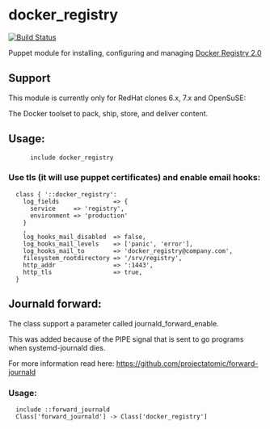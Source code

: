 # docker_registry #

[![Build Status](https://travis-ci.org/cristifalcas/puppet-docker_registry.png?branch=master)](https://travis-ci.org/cristifalcas/puppet-docker_registry)

Puppet module for installing, configuring and managing [Docker Registry 2.0](https://github.com/docker/distribution)



## Support

This module is currently only for RedHat clones 6.x, 7.x and OpenSuSE:

The Docker toolset to pack, ship, store, and deliver content.

## Usage:

          include docker_registry

### Use tls (it will use puppet certificates) and enable email hooks:

	  class { '::docker_registry':
	    log_fields               => {
	      service     => 'registry',
	      environment => 'production'
	    }
	    ,
	    log_hooks_mail_disabled  => false,
	    log_hooks_mail_levels    => ['panic', 'error'],
	    log_hooks_mail_to        => 'docker_registry@company.com',
	    filesystem_rootdirectory => '/srv/registry',
	    http_addr                => ':1443',
	    http_tls                 => true,
	  }

## Journald forward:

The class support a parameter called journald_forward_enable.

This was added because of the PIPE signal that is sent to go programs when systemd-journald dies.

For more information read here: https://github.com/projectatomic/forward-journald

### Usage:

	  include ::forward_journald
	  Class['forward_journald'] -> Class['docker_registry']
